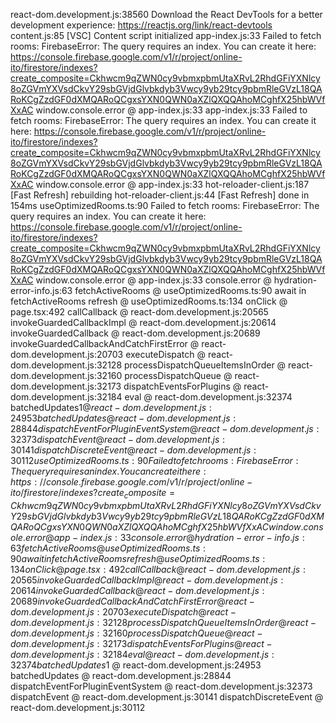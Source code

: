 react-dom.development.js:38560 Download the React DevTools for a better development experience: https://reactjs.org/link/react-devtools
content.js:85 [VSC] Content script initialized
app-index.js:33 Failed to fetch rooms: FirebaseError: The query requires an index. You can create it here: https://console.firebase.google.com/v1/r/project/online-ito/firestore/indexes?create_composite=Ckhwcm9qZWN0cy9vbmxpbmUtaXRvL2RhdGFiYXNlcy8oZGVmYXVsdCkvY29sbGVjdGlvbkdyb3Vwcy9yb29tcy9pbmRleGVzL18QARoKCgZzdGF0dXMQARoQCgxsYXN0QWN0aXZlQXQQAhoMCghfX25hbWVfXxAC
window.console.error @ app-index.js:33
app-index.js:33 Failed to fetch rooms: FirebaseError: The query requires an index. You can create it here: https://console.firebase.google.com/v1/r/project/online-ito/firestore/indexes?create_composite=Ckhwcm9qZWN0cy9vbmxpbmUtaXRvL2RhdGFiYXNlcy8oZGVmYXVsdCkvY29sbGVjdGlvbkdyb3Vwcy9yb29tcy9pbmRleGVzL18QARoKCgZzdGF0dXMQARoQCgxsYXN0QWN0aXZlQXQQAhoMCghfX25hbWVfXxAC
window.console.error @ app-index.js:33
hot-reloader-client.js:187 [Fast Refresh] rebuilding
hot-reloader-client.js:44 [Fast Refresh] done in 154ms
useOptimizedRooms.ts:90 Failed to fetch rooms: FirebaseError: The query requires an index. You can create it here: https://console.firebase.google.com/v1/r/project/online-ito/firestore/indexes?create_composite=Ckhwcm9qZWN0cy9vbmxpbmUtaXRvL2RhdGFiYXNlcy8oZGVmYXVsdCkvY29sbGVjdGlvbkdyb3Vwcy9yb29tcy9pbmRleGVzL18QARoKCgZzdGF0dXMQARoQCgxsYXN0QWN0aXZlQXQQAhoMCghfX25hbWVfXxAC
window.console.error @ app-index.js:33
console.error @ hydration-error-info.js:63
fetchActiveRooms @ useOptimizedRooms.ts:90
await in fetchActiveRooms
refresh @ useOptimizedRooms.ts:134
onClick @ page.tsx:492
callCallback @ react-dom.development.js:20565
invokeGuardedCallbackImpl @ react-dom.development.js:20614
invokeGuardedCallback @ react-dom.development.js:20689
invokeGuardedCallbackAndCatchFirstError @ react-dom.development.js:20703
executeDispatch @ react-dom.development.js:32128
processDispatchQueueItemsInOrder @ react-dom.development.js:32160
processDispatchQueue @ react-dom.development.js:32173
dispatchEventsForPlugins @ react-dom.development.js:32184
eval @ react-dom.development.js:32374
batchedUpdates$1 @ react-dom.development.js:24953
batchedUpdates @ react-dom.development.js:28844
dispatchEventForPluginEventSystem @ react-dom.development.js:32373
dispatchEvent @ react-dom.development.js:30141
dispatchDiscreteEvent @ react-dom.development.js:30112
useOptimizedRooms.ts:90 Failed to fetch rooms: FirebaseError: The query requires an index. You can create it here: https://console.firebase.google.com/v1/r/project/online-ito/firestore/indexes?create_composite=Ckhwcm9qZWN0cy9vbmxpbmUtaXRvL2RhdGFiYXNlcy8oZGVmYXVsdCkvY29sbGVjdGlvbkdyb3Vwcy9yb29tcy9pbmRleGVzL18QARoKCgZzdGF0dXMQARoQCgxsYXN0QWN0aXZlQXQQAhoMCghfX25hbWVfXxAC
window.console.error @ app-index.js:33
console.error @ hydration-error-info.js:63
fetchActiveRooms @ useOptimizedRooms.ts:90
await in fetchActiveRooms
refresh @ useOptimizedRooms.ts:134
onClick @ page.tsx:492
callCallback @ react-dom.development.js:20565
invokeGuardedCallbackImpl @ react-dom.development.js:20614
invokeGuardedCallback @ react-dom.development.js:20689
invokeGuardedCallbackAndCatchFirstError @ react-dom.development.js:20703
executeDispatch @ react-dom.development.js:32128
processDispatchQueueItemsInOrder @ react-dom.development.js:32160
processDispatchQueue @ react-dom.development.js:32173
dispatchEventsForPlugins @ react-dom.development.js:32184
eval @ react-dom.development.js:32374
batchedUpdates$1 @ react-dom.development.js:24953
batchedUpdates @ react-dom.development.js:28844
dispatchEventForPluginEventSystem @ react-dom.development.js:32373
dispatchEvent @ react-dom.development.js:30141
dispatchDiscreteEvent @ react-dom.development.js:30112
